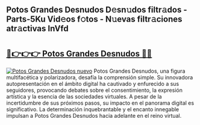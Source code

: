 ## Potos Grandes Desnudos D𝚎sn𝚞dos filtr𝚊dos - Parts-5Ku Vid𝚎os f𝚘tos - N𝚞evas filtr𝚊ciones atr𝚊ctivas InVfd

# <h2><a href="http://mb2raf.tromn.icu/?c=Potos+Grandes+Desnudos">🔗👉👉👉 Potos Grandes Desnudos 🔗🔗</a></h2>

[![Potos Grandes Desnudos nuevo](https://i.imgur.com/pEAQMta.gif)](http://mb2raf.tromn.icu/?c=Potos+Grandes+Desnudos)
Potos Grandes Desnudos, una figura multifacética y polarizadora, desafía la comprensión simple. Su innovadora autopresentación en el ámbito digital ha cautivado y enfurecido a sus seguidores, provocando debates sobre el consentimiento, la expresión artística y la esencia de las sociedades virtuales. A pesar de la incertidumbre de sus próximos pasos, su impacto en el panorama digital es significativo. La determinación inquebrantable y el encanto innegable impulsan a Potos Grandes Desnudos hacia adelante en el reino virtual.
